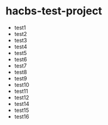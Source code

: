 # hacbs-test-project
* test1
* test2
* test3
* test4
* test5
* test6
* test7
* test8
* test9
* test10
* test11
* test12
* test14
* test15
* test16
